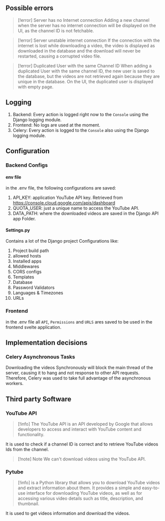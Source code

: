 ## Possible errors
>[!error] 
>Server has no Internet connection
>Adding a new channel when the server has no internet connection will be displayed on the UI, as the channel ID is not fetchable.

>[!error] 
>Server unstable internet connection
If the connection with the internet is lost while downloading a video, the video is displayed as downloaded in the database and the download will never be restarted, causing a corrupted video file.

>[!error] 
>Duplicated User with the same Channel ID
>When adding a duplicated User with the same channel ID, the new user is saved to the database, but the videos are not retrieved again because they are unique in the database.
>On the UI, the duplicated user is displayed with empty page.
## Logging
1. Backend: Every action is logged right now to the `Console` using the Django logging module.
2. Frontend: No logs are used at the moment.
3. Celery: Every action is logged to the `Console` also using the Django logging module.
## Configuration
### Backend Configs
#### env file
in the .env file, the following configurations are saved:
1. API_KEY: application YouTube API key. Retrieved from https://console.cloud.google.com/apis/dashboard
2. QUOTA_USER: just a unique name to access the YouTube API.
3. DATA_PATH: where the downloaded videos are saved in the Django API app Folder.
#### Settings.py
Contains a lot of the Django project Configurations like:
1. Project build path
2. allowed hosts
3. Installed apps
4. Middlewares
5. CORS configs
6. Templates
7. Database
8. Password Validators
9. Languages & Timezones
10. URLs
### Frontend
in the .env file all `API`, `Permissions` and `URLS` ares saved to be used in the frontend svelte application.
## Implementation decisions
### Celery Asynchronous Tasks
Downloading the videos Synchronously will block the main thread of the server, causing it to hang and not response to other API requests.
Therefore, Celery was used to take full advantage of the asynchronous workers.
## Third party Software
### YouTube API
>[!info]
> The YouTube API is an API developed by Google that allows developers to access and interact with YouTube content and functionality.

It is used to check if a channel ID is correct and to retrieve YouTube videos Ids from the channel.

> [!note] Note
> We can't download videos using the YouTube API.

### Pytube
>[!info]
> is a Python library that allows you to download YouTube videos and extract information about them. It provides a simple and easy-to-use interface for downloading YouTube videos, as well as for accessing various video details such as title, description, and thumbnail.

It is used to get videos information and download the videos.

